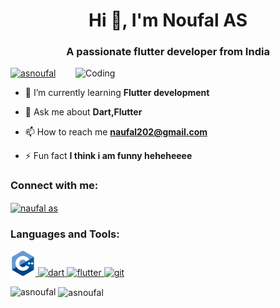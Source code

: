 <h1 align="center">Hi 👋, I'm Noufal AS</h1>
<h3 align="center">A passionate flutter developer from India</h3>
<img align="right" alt="Coding" width="400" src="https://cdn.dribbble.com/users/1162077/screenshots/3848914/programmer.gif">


<p align="left"> <a href="https://github.com/ryo-ma/github-profile-trophy"><img src="https://github-profile-trophy.vercel.app/?username=asnoufal" alt="asnoufal" /></a> </p>

- 🌱 I’m currently learning **Flutter development**

- 💬 Ask me about **Dart,Flutter**

- 📫 How to reach me **naufal202@gmail.com**

- ⚡ Fun fact **I think i am funny heheheeee**

<h3 align="left">Connect with me:</h3>
<p align="left">
<a href="https://linkedin.com/in/naufal as" target="blank"><img align="center" src="https://raw.githubusercontent.com/rahuldkjain/github-profile-readme-generator/master/src/images/icons/Social/linked-in-alt.svg" alt="naufal as" height="30" width="40" /></a>
</p>

<h3 align="left">Languages and Tools:</h3>
<p align="left"> <a href="https://www.w3schools.com/cpp/" target="_blank" rel="noreferrer"> <img src="https://raw.githubusercontent.com/devicons/devicon/master/icons/cplusplus/cplusplus-original.svg" alt="cplusplus" width="40" height="40"/> </a> <a href="https://dart.dev" target="_blank" rel="noreferrer"> <img src="https://www.vectorlogo.zone/logos/dartlang/dartlang-icon.svg" alt="dart" width="40" height="40"/> </a> <a href="https://flutter.dev" target="_blank" rel="noreferrer"> <img src="https://www.vectorlogo.zone/logos/flutterio/flutterio-icon.svg" alt="flutter" width="40" height="40"/> </a> <a href="https://git-scm.com/" target="_blank" rel="noreferrer"> <img src="https://www.vectorlogo.zone/logos/git-scm/git-scm-icon.svg" alt="git" width="40" height="40"/> </a> </p>

<p><img align="left" src="https://github-readme-stats.vercel.app/api/top-langs?username=asnoufal&show_icons=true&locale=en&layout=compact" alt="asnoufal" /></p>

<p>&nbsp;<img align="center" src="https://github-readme-stats.vercel.app/api?username=asnoufal&show_icons=true&locale=en" alt="asnoufal" /></p>
